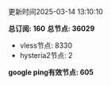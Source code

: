 更新时间2025-03-14 13:10:10

**总订阅: 160**
**总节点: 36029**
- vless节点: 8330
- hysteria2节点: 2

**google ping有效节点: 605**
